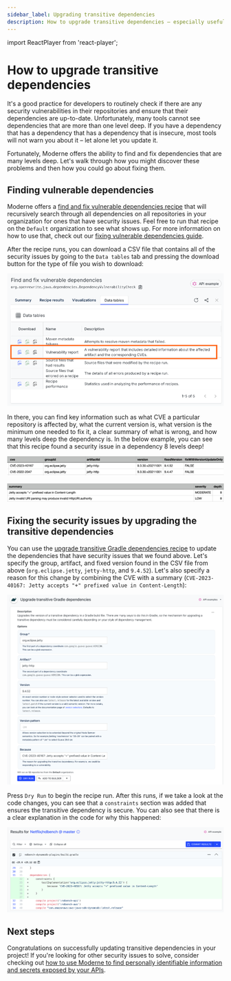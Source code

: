```yaml
---
sidebar_label: Upgrading transitive dependencies
description: How to upgrade transitive dependencies – especially useful for security fixes.
---
```


import ReactPlayer from 'react-player';

# How to upgrade transitive dependencies

It's a good practice for developers to routinely check if there are any security vulnerabilities in their repositories and ensure that their dependencies are up-to-date. Unfortunately, many tools cannot see dependencies that are more than one level deep. If you have a dependency that has a dependency that has a dependency that is insecure, most tools will not warn you about it – let alone let you update it.

Fortunately, Moderne offers the ability to find and fix dependencies that are many levels deep. Let's walk through how you might discover these problems and then how you could go about fixing them.

<ReactPlayer className="reactPlayer" url='https://www.youtube.com/watch?v=xicPgKzgz-M' controls="true" />

## Finding vulnerable dependencies

Moderne offers a [find and fix vulnerable dependencies recipe](https://app.moderne.io/recipes/org.openrewrite.java.dependencies.DependencyVulnerabilityCheck) that will recursively search through all dependencies on all repositories in your organization for ones that have security issues. Feel free to run that recipe on the `Default` organization to see what shows up. For more information on how to use that, check out our [fixing vulnerable dependencies guide](./vulnerable-dependencies.md).

After the recipe runs, you can download a CSV file that contains all of the security issues by going to the `Data tables` tab and pressing the download button for the type of file you wish to download:

![](./assets/vuln-data-table.png)

In there, you can find key information such as what CVE a particular repository is affected by, what the current version is, what version is the minimum one needed to fix it, a clear summary of what is wrong, and how many levels deep the dependency is. In the below example, you can see that this recipe found a security issue in a dependency 8 levels deep!

![](./assets/vuln-1.png)

![](./assets/vuln-2.png)

## Fixing the security issues by upgrading the transitive dependencies

You can use the [upgrade transitive Gradle dependencies recipe](https://app.moderne.io/recipes/org.openrewrite.gradle.UpgradeTransitiveDependencyVersion) to update the dependencies that have security issues that we found above. Let's specify the group, artifact, and fixed version found in the CSV file from above (`org.eclipse.jetty`, `jetty-http`, and `9.4.52`). Let's also specify a reason for this change by combining the CVE with a summary (`CVE-2023-40167: Jetty accepts "+" prefixed value in Content-Length`):

![](./assets/upgrade-trans-gradle-dep.png)

Press `Dry Run` to begin the recipe run. After this runs, if we take a look at the code changes, you can see that a `constraints` section was added that ensures the transitive dependency is secure. You can also see that there is a clear explanation in the code for why this happened:

![](./assets/upgraded-dep.png)

## Next steps

Congratulations on successfully updating transitive dependencies in your project! If you're looking for other security issues to solve, consider checking out [how to use Moderne to find personally identifiable information and secrets exposed by your APIs](find-pii.md).